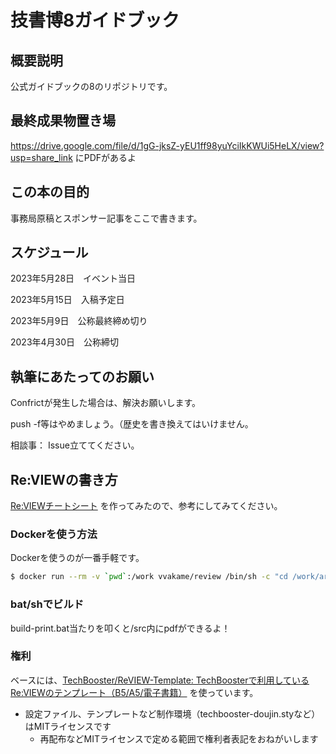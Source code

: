 # 技書博8ガイドブック

## 概要説明
公式ガイドブックの8のリポジトリです。

## 最終成果物置き場
https://drive.google.com/file/d/1gG-jksZ-yEU1ff98yuYciIkKWUi5HeLX/view?usp=share_link
にPDFがあるよ

## この本の目的

事務局原稿とスポンサー記事をここで書きます。

## スケジュール
2023年5月28日　イベント当日

2023年5月15日　入稿予定日

2023年5月9日　公称最終締め切り

2023年4月30日　公称締切

## 執筆にあたってのお願い
Confrictが発生した場合は、解決お願いします。

push -f等はやめましょう。（歴史を書き換えてはいけません。

相談事：
Issue立ててください。

## Re:VIEWの書き方

[Re:VIEWチートシート](https://gist.github.com/erukiti/c4e3189dda179a0f0b73299fb5787838) を作ってみたので、参考にしてみてください。


### Dockerを使う方法

Dockerを使うのが一番手軽です。

```sh
$ docker run --rm -v `pwd`:/work vvakame/review /bin/sh -c "cd /work/articles ; review-pdfmaker config.yml"
```

### bat/shでビルド
build-print.bat当たりを叩くと/src内にpdfができるよ！

### 権利

ベースには、[TechBooster/ReVIEW\-Template: TechBoosterで利用しているRe:VIEWのテンプレート（B5/A5/電子書籍）](https://github.com/TechBooster/ReVIEW-Template) を使っています。

  * 設定ファイル、テンプレートなど制作環境（techbooster-doujin.styなど）はMITライセンスです
    * 再配布などMITライセンスで定める範囲で権利者表記をおねがいします
